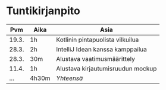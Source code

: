 # Tuntikirjanpito

Pvm   | Aika  | Asia
------|-------|-----
19.3. | 1h    | Kotlinin pintapuolista vilkuilua
28.3. | 2h    | IntelliJ Idean kanssa kamppailua
28.3. | 30m   | Alustava vaatimusmäärittely
11.4. | 1h    | Alustava kirjautumisruudun mockup
…     | 4h30m | *Yhteensä*
